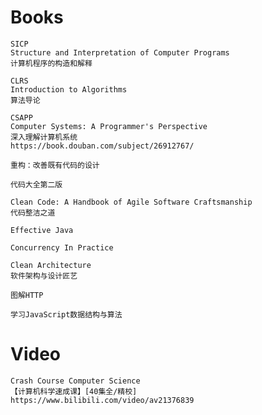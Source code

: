 # Books

```
SICP
Structure and Interpretation of Computer Programs
计算机程序的构造和解释
```
```
CLRS
Introduction to Algorithms
算法导论
```
```
CSAPP
Computer Systems: A Programmer's Perspective
深入理解计算机系统
https://book.douban.com/subject/26912767/
```
```
重构：改善既有代码的设计
```
```
代码大全第二版
```
```
Clean Code: A Handbook of Agile Software Craftsmanship
代码整洁之道
```
```
Effective Java
```
```
Concurrency In Practice
```
```
Clean Architecture
软件架构与设计匠艺
```
```
图解HTTP
```
```
学习JavaScript数据结构与算法
```

# Video

```
Crash Course Computer Science
【计算机科学速成课】[40集全/精校]
https://www.bilibili.com/video/av21376839
```